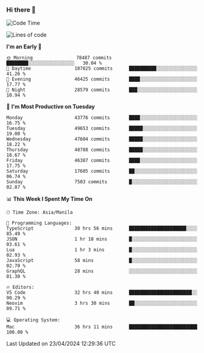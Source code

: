 ### Hi there 👋

<!--START_SECTION:waka-->
![Code Time](http://img.shields.io/badge/Code%20Time-5%2C078%20hrs%205%20mins-blue)

![Lines of code](https://img.shields.io/badge/From%20Hello%20World%20I%27ve%20Written-115.3%20million%20lines%20of%20code-blue)

**I'm an Early 🐤** 

```text
🌞 Morning                78487 commits       ████████░░░░░░░░░░░░░░░░░   30.04 % 
🌆 Daytime                107825 commits      ██████████░░░░░░░░░░░░░░░   41.26 % 
🌃 Evening                46425 commits       ████░░░░░░░░░░░░░░░░░░░░░   17.77 % 
🌙 Night                  28579 commits       ███░░░░░░░░░░░░░░░░░░░░░░   10.94 % 
```
📅 **I'm Most Productive on Tuesday** 

```text
Monday                   43776 commits       ████░░░░░░░░░░░░░░░░░░░░░   16.75 % 
Tuesday                  49653 commits       █████░░░░░░░░░░░░░░░░░░░░   19.00 % 
Wednesday                47604 commits       █████░░░░░░░░░░░░░░░░░░░░   18.22 % 
Thursday                 48788 commits       █████░░░░░░░░░░░░░░░░░░░░   18.67 % 
Friday                   46387 commits       ████░░░░░░░░░░░░░░░░░░░░░   17.75 % 
Saturday                 17605 commits       ██░░░░░░░░░░░░░░░░░░░░░░░   06.74 % 
Sunday                   7503 commits        █░░░░░░░░░░░░░░░░░░░░░░░░   02.87 % 
```


📊 **This Week I Spent My Time On** 

```text
🕑︎ Time Zone: Asia/Manila

💬 Programming Languages: 
TypeScript               30 hrs 56 mins      █████████████████████░░░░   85.49 % 
JSON                     1 hr 18 mins        █░░░░░░░░░░░░░░░░░░░░░░░░   03.61 % 
Lua                      1 hr 3 mins         █░░░░░░░░░░░░░░░░░░░░░░░░   02.93 % 
JavaScript               58 mins             █░░░░░░░░░░░░░░░░░░░░░░░░   02.70 % 
GraphQL                  28 mins             ░░░░░░░░░░░░░░░░░░░░░░░░░   01.30 % 

🔥 Editors: 
VS Code                  32 hrs 40 mins      ███████████████████████░░   90.29 % 
Neovim                   3 hrs 30 mins       ██░░░░░░░░░░░░░░░░░░░░░░░   09.71 % 

💻 Operating System: 
Mac                      36 hrs 11 mins      █████████████████████████   100.00 % 
```


 Last Updated on 23/04/2024 12:29:36 UTC
<!--END_SECTION:waka-->


<!--
**rad182/rad182** is a ✨ _special_ ✨ repository because its `README.md` (this file) appears on your GitHub profile.

Here are some ideas to get you started:

- 🔭 I’m currently working on ...
- 🌱 I’m currently learning ...
- 👯 I’m looking to collaborate on ...
- 🤔 I’m looking for help with ...
- 💬 Ask me about ...
- 📫 How to reach me: ...
- 😄 Pronouns: ...
- ⚡ Fun fact: ...
-->
